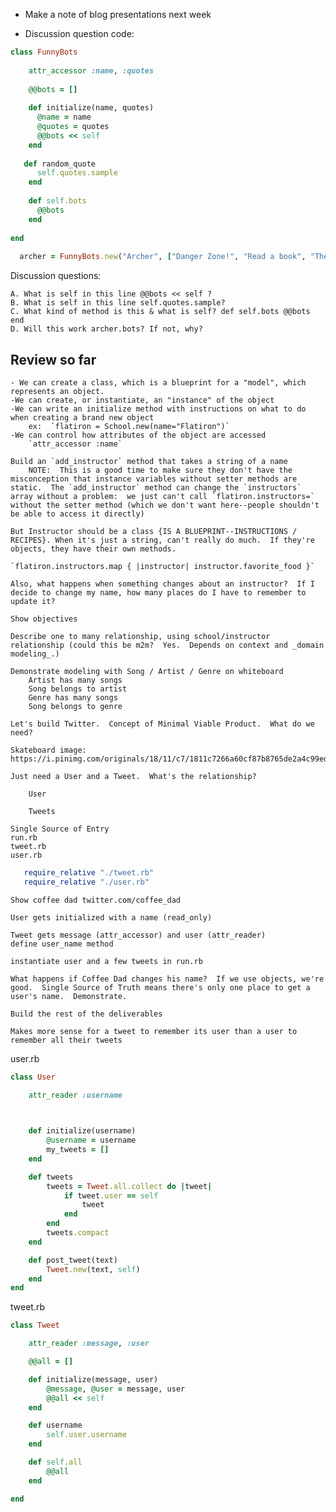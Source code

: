 - Make a note of blog presentations next week

- Discussion question code:
```rb
class FunnyBots  
 
    attr_accessor :name, :quotes  
 
    @@bots = []
 
    def initialize(name, quotes)
      @name = name
      @quotes = quotes
      @@bots << self
    end
 
   def random_quote
      self.quotes.sample
    end
 
    def self.bots
      @@bots
    end
 
end
 
  archer = FunnyBots.new("Archer", ["Danger Zone!", "Read a book", "The cumulative hangover would literally kill me"] )
```

Discussion questions:
```
A. What is self in this line @@bots << self ?
B. What is self in this line self.quotes.sample?
C. What kind of method is this & what is self? def self.bots @@bots end
D. Will this work archer.bots? If not, why?
```

 ## Review so far
 	- We can create a class, which is a blueprint for a "model", which represents an object.
 	-We can create, or instantiate, an "instance" of the object
 	-We can write an initialize method with instructions on what to do when creating a brand new object
 		ex:  `flatiron = School.new(name="Flatiron")`
 	-We can control how attributes of the object are accessed
 		`attr_accessor :name`

 	Build an `add_instructor` method that takes a string of a name
        NOTE:  This is a good time to make sure they don't have the misconception that instance variables without setter methods are static.  The `add_instructor` method can change the `instructors` array without a problem:  we just can't call `flatiron.instructors=` without the setter method (which we don't want here--people shouldn't be able to access it directly)

 	But Instructor should be a class {IS A BLUEPRINT--INSTRUCTIONS / RECIPES}. When it's just a string, can't really do much.  If they're objects, they have their own methods.

 	`flatiron.instructors.map { |instructor| instructor.favorite_food }`

 	Also, what happens when something changes about an instructor?  If I decide to change my name, how many places do I have to remember to update it?  

 	Show objectives

 	Describe one to many relationship, using school/instructor relationship (could this be m2m?  Yes.  Depends on context and _domain modeling_.)  

 	Demonstrate modeling with Song / Artist / Genre on whiteboard
 		Artist has many songs
 		Song belongs to artist
 		Genre has many songs
 		Song belongs to genre

 	Let's build Twitter.  Concept of Minimal Viable Product.  What do we need?  

 	Skateboard image:  https://i.pinimg.com/originals/18/11/c7/1811c7266a60cf87b8765de2a4c99edc.jpg

 	Just need a User and a Tweet.  What's the relationship?

 		User

 		Tweets

 	Single Source of Entry
 	run.rb
 	tweet.rb
 	user.rb
 ```rb
 	require_relative "./tweet.rb"
	require_relative "./user.rb"
```

	Show coffee dad twitter.com/coffee_dad

	User gets initialized with a name (read_only)

	Tweet gets message (attr_accessor) and user (attr_reader)
	define user_name method

	instantiate user and a few tweets in run.rb

	What happens if Coffee Dad changes his name?  If we use objects, we're good.  Single Source of Truth means there's only one place to get a user's name.  Demonstrate.

	Build the rest of the deliverables

	Makes more sense for a tweet to remember its user than a user to remember all their tweets


user.rb
```rb
class User

    attr_reader :username

    

    def initialize(username)
        @username = username
        my_tweets = []
    end

    def tweets
        tweets = Tweet.all.collect do |tweet|
            if tweet.user == self
                tweet
            end
        end
        tweets.compact
    end

    def post_tweet(text)
        Tweet.new(text, self)
    end
end
```

tweet.rb
```rb
class Tweet

    attr_reader :message, :user

    @@all = []

    def initialize(message, user)
        @message, @user = message, user
        @@all << self
    end

    def username
        self.user.username
    end

    def self.all
        @@all
    end

end
```